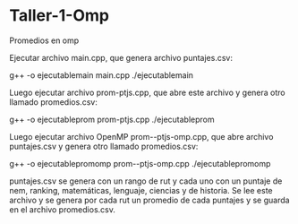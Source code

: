 # Taller-1-Omp
Promedios en omp

Ejecutar archivo main.cpp, que genera archivo puntajes.csv:

g++ -o ejecutablemain main.cpp 
./ejecutablemain

Luego ejecutar archivo prom-ptjs.cpp, que abre este archivo y genera otro llamado promedios.csv:

g++ -o ejecutableprom prom-ptjs.cpp
./ejecutableprom

Luego ejecutar archivo OpenMP prom--ptjs-omp.cpp, que abre archivo puntajes.csv y genera otro llamado promedios.csv:

g++ -o ejecutablepromomp prom--ptjs-omp.cpp
./ejecutablepromomp

puntajes.csv se genera con un rango de rut y cada uno con un puntaje de nem, ranking, matemáticas, lenguaje, ciencias y de historia. 
Se lee este archivo y se genera por cada rut un promedio de cada puntajes y se guarda en el archivo promedios.csv.
